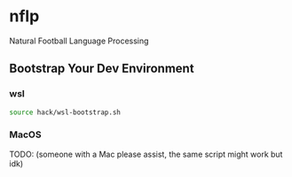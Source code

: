 # nflp
Natural Football Language Processing

## Bootstrap Your Dev Environment
### wsl
```bash
source hack/wsl-bootstrap.sh
```

### MacOS
TODO: (someone with a Mac please assist, the same script might work but idk)
